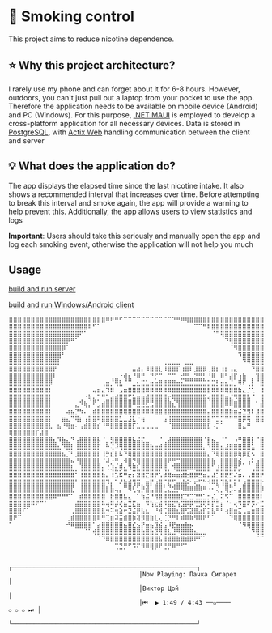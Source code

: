 
# 🚬 Smoking control

This project aims to reduce nicotine dependence.

## ⭐ Why this project architecture?

I rarely use my phone and can forget about it for 6-8 hours. However, outdoors, you can't just pull out a laptop from your pocket to use the app.<br>
Therefore the application needs to be available on mobile device (Android) and PC (Windows). For this purpose, [.NET MAUI](https://dotnet.microsoft.com/en-us/apps/maui) is employed to develop a cross-platform application for all necessary devices. Data is stored in [PostgreSQL](https://www.postgresql.org/), with [Actix Web](https://actix.rs/) handling communication between the client and server

## 💡 What does the application do?

The app displays the elapsed time since the last nicotine intake. It also shows a recommended interval that increases over time. Before attempting to break this interval and smoke again, the app will provide a warning to help prevent this. Additionally, the app allows users to view statistics and logs

**Important**: Users should take this seriously and manually open the app and log each smoking event, otherwise the application will not help you much

## Usage

[build and run server](./guide-linux.md)

[build and run Windows/Android client](./guide-win_android.md)

```
⣿⣿⣿⣿⣿⣿⣿⣿⣿⣿⣿⣿⣿⣿⣿⣿⣿⣿⣿⣿⣿⣿⠿⠟⠛⠋⠉⠉⠉⠉⠉⠉⠉⠉⠉⠉⠉⠙⠛⠿⢿⣿⣿⣿⣿⣿⣿⣿⣿⣿⣿⣿⣿⣿⣿⣿⣿⣿⣿⣿⣿⣿⣿⣿
⣿⣿⣿⣿⣿⣿⣿⣿⣿⣿⣿⣿⣿⣿⣿⣿⣿⣿⠿⠋⠁⠀⠀⠀⠀⠀⠀⠀⠀⠀⠀⠀⠀⠀⠀⠀⠀⠀⠀⠀⠀⠀⠉⠉⠛⠿⣿⣿⣿⣿⣿⣿⣿⣿⣿⣿⣿⣿⣿⣿⣿⣿⣿⣿⣿⣿⣿
⣿⣿⣿⣿⣿⣿⣿⣿⣿⣿⣿⣿⣿⣿⣿⣿⠟⠁⠀⠀⠀⠀⠀⠀⠀⠀⠀⠀⠀⠀⠀⠀⠀⠀⠀⠀⠀⠀⠀⠀⠀⠀⠀⠀⠀⠀⠈⠛⢿⣿⣿⣿⣿⣿⣿⣿⣿⣿⣿⣿⣿⣿⣿⣿⣿⣿⣿⣿
⣿⣿⣿⣿⣿⣿⣿⣿⣿⣿⣿⣿⣿⡿⠛⠁⠀⠀⠀⠀⠀⠀⠀⠀⠀⠀⠀⠀⠀⠀⠀⠀⠀⠀⠀⠀⠀⠀⠀⠀⠀⠀⠀⠀⠀⠀⠀⠀⠀⠙⢿⣿⣿⣿⣿⣿⣿⣿⣿⣿⣿⣿⣿⣿⣿⣿⣿⣿⣿
⣿⣿⣿⣿⣿⣿⣿⣿⣿⣿⣿⣿⡿⠁⠀⠀⠀⠀⠀⠀⠀⠀⠀⠀⠀⠀⠀⠀⠀⠀⠀⠀⠀⠀⠀⠀⠀⠀⠀⠀⠀⠀⠀⠀⠀⠀⠀⠀⠀⠀⠈⠻⣿⣿⣿⣿⣿⣿⣿⣿⣿⣿⣿⣿⣿⣿⣿⣿⣿⣿
⣿⣿⣿⣿⣿⣿⣿⣿⣿⣿⣿⣿⠃⠀⠀⠀⠀⠀⠀⠀⠀⠀⠀⠀⠀⠀⠀⠀⠀⠀⠀⠀⠀⠀⠀⠀⠀⠀⠀⠀⠀⠀⠀⠀⠀⠀⠀⠀⠀⠀⠀⠀⠹⣿⣿⣿⣿⣿⣿⣿⣿⣿⣿⣿⣿⣿⣿⣿⣿⣿⣿
⣿⣿⣿⣿⣿⣿⣿⣿⣿⣿⣿⡇⠀⠀⠀⠀⠀⠀⠀⠀⠀⠀⠀⠀⠀⠀⠀⠀⠀⠀⠀⠀⠀⠀⠀⢀⣀⣀⣀⠀⣀⣀⠀⠀⠀⠀⠀⠀⠀⠀⠀⠀⠀⠙⠻⣿⣿⣿⣿⣿⣿⣿⣿⣿⣿⣿⣿⣿⣿⣿
⣿⣿⣿⣿⣿⣿⣿⣿⣿⣿⡟⠀⠀⠀⠀⠀⠀⠀⠀⠀⠀⠀⠀⠀⠀⠀⠀⠀⣤⣴⡄⠸⣿⣿⣇⠸⣿⣿⡏⢰⣿⠇⣸⣿⡿⢀⣿⡆⢰⡆⢠⣄⠀⠀⠀⠙⣿⣿⣿⣿⣿⣿⣿⣿⣿⣿⣿⣿
⣿⣿⣿⣿⣿⣿⣿⣿⣿⣿⠇⠀⠀⠀⠀⠀⠀⠀⠀⠀⠀⠀⠀⢀⣀⠐⢾⣆⠘⠿⠛⠀⠙⡋⠉⠀⠉⠉⠀⣚⣛⣀⣙⣛⡃⠘⠿⠀⠿⠃⣼⡏⢰⣷⠀⡀⢹⣿⣿⣿⣿⣿⣿⣿⣿⣿⣿
⣿⣿⣿⣿⣿⣿⣿⣿⣿⡿⠀⠀⠀⠀⠀⠀⠀⠀⠀⠀⠀⢠⣶⡈⢻⣧⠈⠉⣀⣂⣭⣥⣶⣶⣿⣿⣿⣿⣶⣦⣭⣭⣭⣭⣭⣭⣭⡃⣶⣦⣬⡀⠻⠏⢀⡇⠈⣿⣿⣿⣿⣿⣿⣿⣿⣿
⣿⣿⣿⣿⣿⣿⣿⣿⣿⡇⠀⠀⠀⠀⠀⠀⠀⠀⠀⢤⣶⣄⠹⠿⠀⣠⣶⣿⣿⣿⣿⠿⠿⠿⠿⠿⠿⣿⣿⣿⣿⣿⣿⣿⣿⣿⠿⠿⠿⢿⣿⣿⣷⣄⡈⢁⠀⢸⣿⣿⣿⣿⣿⣿⣿⣿
⣿⣿⣿⣿⣿⣿⣿⣿⣿⡇⠀⠀⠀⠀⠀⠀⢀⠐⢷⣄⡉⠛⣁⣴⣾⣿⣿⣋⣥⣶⣶⣾⣿⣿⣿⣿⡖⢿⣿⣿⣿⣿⣿⣿⣯⢴⣿⣿⣿⣶⣌⠻⣿⣿⣧⠈⠀⢸⣿⣿⣿⣿⣿⣿⣿
⣿⣿⣿⣿⣿⣿⣿⣿⣿⡇⠀⠀⠀⠀⠀⣄⠙⢷⡄⠋⣠⣾⣿⣿⣿⣿⣿⣿⠛⣛⣛⣋⣩⣿⣿⣿⣿⣆⢹⣿⣿⣿⣿⣿⣿⠀⣿⣿⣿⠿⠿⣿⣿⣿⣿⠀⠁⣾⣿⣿⣿⣿⣿⣿⣿
⣿⣿⣿⣿⣿⣿⣿⣿⣿⡇⠀⠀⠀⢴⣦⡙⠳⠄⢀⣾⣿⣿⣿⣿⣿⣿⢿⣿⣿⣿⠿⠿⠿⣿⣿⣿⣿⣿⣿⣿⣿⣿⣿⣿⣿⣤⣿⣿⣿⣿⣷⣶⣬⣙⣻⠇⣸⣿⣿⣿⣿⣿⣿⣿⣿
⣿⣿⣿⣿⣿⣿⣿⣿⣿⡇⠀⠀⣶⣄⠙⢿⡆⢠⣿⣿⠿⣿⣿⣿⣿⣃⣀⣨⣇⠐⢶⠀⠀⠀⠀⣠⢸⣿⣿⣿⣿⣿⣿⣿⣿⣿⠋⣉⡉⠛⠛⠛⣿⡿⢯⠀⣿⣿⣿⣿⣿⣿⣿⢿⣿
⣿⣿⣿⣿⣿⣿⣿⣿⣿⣇⠀⣦⠘⢿⣶⠄⢠⣾⣿⣿⡎⠘⠛⣿⣿⣿⣿⣿⡏⣁⣀⢀⣀⣀⠀⠀⠈⣿⣿⣿⣿⣿⣿⣿⣿⣏⠠⡉⠁⠀⠀⠀⣿⣄⠛ ⢿⣿⣿⣿⣿⣿⡏⣼⣿
⣿⣿⣿⣿⣿⣿⣿⣿⣿⣿⣆⠹⣷⣄⠙⢠⣿⣿⣿⣿⡧⠈⡀⣻⣿⣿⣿⣿⣧⣬⣍⣀⠀⠀⠈⢀⣼⣿⣿⣿⣿⣿⣿⣿⠈⣿⣦⣀⠈⠁⠀⠰⠛⣿⣿⡇⠈⣿⣿⣿⣿⣿⠇⣾⣿
⣿⣿⣿⣿⣿⣿⣿⣿⣿⣿⣿⣆⠹⣿⡇⢸⣿⣿⣿⣿⡏⠀⠓⢌⠼⢻⣿⣿⣿⣿⣿⣿⣷⣶⣾⣿⣿⣿⣿⣿⣿⣿⣿⣿⡄⠹⣿⣿⣦⣼⣿⣿⣿⣿⣿⣥⠀⣿⣿⣿⣿⠟⠁⣰⣿
⣿⣿⣿⣿⣿⣿⣿⣿⣿⣿⣿⣿⣦⡈⠃⣸⣿⣿⣿⣿⡇⢸⡓⣎⡇⠧⠙⢿⣿⣿⣿⣿⣿⣿⣿⣿⣿⣿⣿⣿⣿⣿⣿⣿⣿⣄⠙⢿⣿⣿⣿⡿⢷⡿⣏⠢⠀⣿⣿⡏⠌⣴⣿⣿⣿
⣿⣿⣿⣿⣿⣿⣿⣿⣿⣿⣿⣿⣿⣿⠦⠘⣿⣿⣿⣿⣇⠈⠼⡐⢛⢀⠺⣿⡙⢿⣿⣿⣿⣿⣿⣿⠟⢛⣉⣿⣿⣿⣿⣿⣿⣿⣷⠀⣿⣿⣿⣿⣮⡀⢠⠅⣰⣿⣿⠘⣼⣿⣿⣿⣿
⣿⣿⣿⣿⣿⣿⣿⣿⣿⣿⣿⣿⣿⣿⣇⡀⢸⣿⣿⣿⣿⡆⠨⢼⣆⡻⣦⠹⣛⣧⣿⣿⣿⣿⡟⢿⡄⠹⣿⣿⡿⠿⢿⣿⣿⣿⠁⣼⣿⣿⣏⡟⡥⠀⠀⢠⣿⣿⡆⢿⣿⣿⣿⣿⣿
⣿⣿⣿⣿⣿⣿⣿⣿⣿⣿⣿⣿⣿⣿⣿⠁⢸⣿⣿⣿⣿⣷⡄⠸⣡⠯⠛⣖⡆⣽⣿⣍⣿⡟⢡⡾⢿⠶⣶⣾⣗⣿⡿⣛⣶⣤⣼⡁⣿⣟⣋⠌⡶⠄⢠⣿⣿⡟⠈⣿⣿⣿⣿⣿⣿
⣿⣿⣿⣿⣿⣿⣿⣿⣿⣿⣿⣿⣿⣿⣿⠃⢸⣿⣿⣿⣿⣿⠹⡄⠁⠜⣷⣾⢻⣭⡀⣶⡟⣰⣿⡉⣟⢋⣤⣼⡮⠂⢖⡋⠓⠺⠿⣇⢹⣷⡃⡅⠃⣰⣿⣿⣿⡗⢀⢸⣿⣿⣿⣿⣿
⣿⣿⣿⣿⣿⣿⣿⣿⣿⣿⣿⣿⣿⣿⣏⠀⢸⣿⣿⣿⣿⣿⡇⣷⢤⡄⠉⠻⢃⢥⡛⣾⣤⣿⣿⣁⣌⣙⡛⠻⠿⠿⠿⠿⠛⠐⠂⢌⡀⢿⡩⠄⣴⣿⣿⣿⣿⡿⢸⠘⣿⣿⣿⣿⣿
⣿⣿⣿⣿⣿⣿⣿⣿⣿⣿⠿⠛⠛⠋⠁⠀⣾⣿⣿⣿⣿⣿⠀⣗⣿⣿⣧⣄⠀⠁⢳⣬⠘⢻⣿⣿⢿⣿⣿⣏⡙⣉⢙⣛⣁⡒⣌⡀⢍⠫⠉⠀⣿⣿⣿⣿⣿⠇⠜⢠⣿⣿⣿⣿⣿⣿
⣿⣿⣿⣿⣿⠿⠟⠉⠁⠀⠀⠀⠀⠀⠀⣼⣿⣿⣿⣿⣿⠧⢴⠿⡼⢞⣦⣙⣏⣦⠀⠻⢳⣖⣾⠻⣯⣝⢳⣩⡿⡿⢛⣻⢟⠿⡏⣛⡆⠈⠂⢔⠻⣿⠟⡫⠔⣋⣴⣿⣿⣿⣿⣿⣿⣿
⣿⣿⣿⠏⠁⠀⠀⠀⠀⠀⠀⠀⠀⠀⢀⣿⣿⣿⣿⣿⣿⣇⠲⠭⢶⣵⠖⣙⣬⡿⣧⣆⠀⠘⢾⢉⣿⣿⣆⣿⢋⣽⣿⣴⡏⣭⣧⠛⠃⢴⣿⣶⣍⢀⣤⣶⣿⣿⣿⣿⣿⣿⣿⣿⣿⣿
⣿⠟⠉⠀⠀⠀⠀⠀⠀⠀⠀⠀⠀⢀⣾⣿⣿⣿⣿⣿⠿⠛⢉⣶⠽⣭⣾⣿⡷⢽⡻⣿⣷⣇⢄⢈⡙⠛⠇⠾⠿⠷⠻⠿⠟⠋⠁⠀⠀⠀⠙⢿⣿⣿⣿⣿⣿⣿⣿⣿⣿⣿⣿⣿⣿⣿⣿
⠁⠀⠀⠀⠀⠀⠀⠀⠀⠀⠀⠀⠀⠚⠿⣿⣿⣿⣿⠁⣴⣿⣿⣿⣿⣿⣦⣿⣎⣢⡝⣶⣦⣹⣮⣠⠸⣟⣶⣶⣷⡦⠀⠀⠀⠀⠀⠀⠀⠀⠀⠀⠈⠻⢿⣿⣿⣿⣿⣿⣿⣿⣿⣿⣿⣿⣿⣿
⠀⠀⠀⠀⠀⠀⠀⠀⠀⠀⠀⠀⠀⠀⠀⠀⠀⠈⠁⢾⣿⣿⣿⣿⣿⣿⣿⣿⣿⣿⣷⣿⣷⣝⢻⣿⣧⣘⠻⣿⣿⣿⣦⣀⣀⠀⠀⠀⠀⠀⠀⠀⠀⠀⠀⠙⢿⣿⣿⣿⣿⣿⣿⣿⣿⣿⣿⣿⣿
⠀⠀⠀⠀⠀⠀⠀⠀⠀⠀⠀⠀⠀⠀⠀⠀⠀⠀⠀⠀⠈⠙⠿⣿⣿⣿⣿⣿⣿⣿⣿⣿⣿⣿⣧⣿⣾⣿⣷⣿⣾⡿⠟⠋⠁⠀⠀⠀⠀⠀⠀⠀⠀⠀⠀⠀⠈⠉⠉⠉⠙⠛⠿⣿⣿⣿⣿⣿⣿⣿
⠀⠀⠀⠀⠀⠀⠀⠀⠀⠀⠀⠀⠀⠀⠀⠀⠀⠀⠀⠀⠀⠀⠀⠀⢉⣙⡛⠋⠩⠍⠻⠿⢿⡿⠟⣛⡛⠿⠛⠋⠁⠀⠀⠀⠀⠀⠀⠀⠀⠀⠀⠀⠀⠀⠀⠀⠀⠀⠀⠀⠀⠀⠀⠀⠉

                                    ┌───────────────────────────────────────────────────┐
                                    │Now Playing: Пачка Сигарет                         │
                                    │Виктор Цой                                         │
                                    │⏮  ▶ 1:49 / 4:43 ──⚬────                  ⚬ ⚬ ⚬ ⏭ │
                                    └───────────────────────────────────────────────────┘ 
```